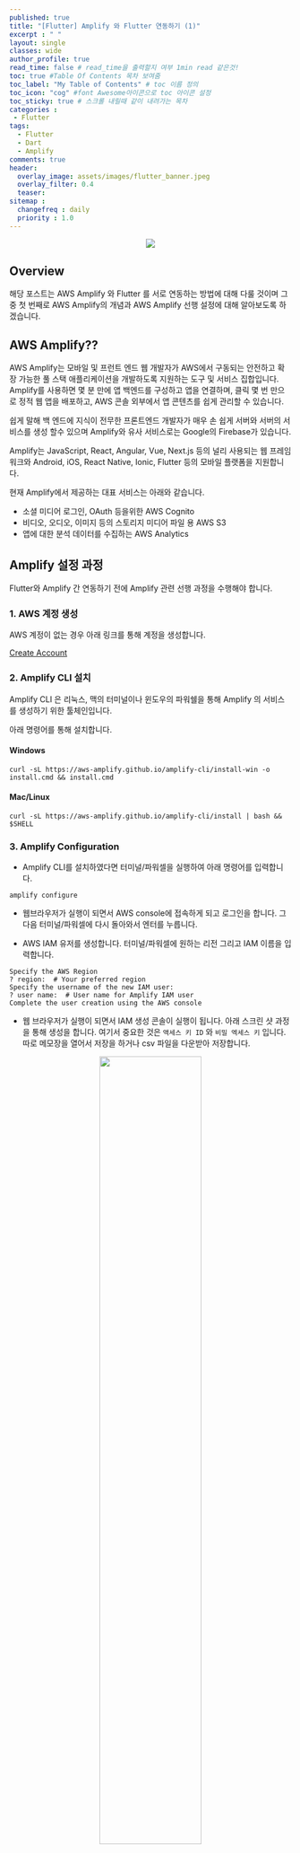 ```yaml
---
published: true
title: "[Flutter] Amplify 와 Flutter 연동하기 (1)"
excerpt : " "
layout: single
classes: wide
author_profile: true
read_time: false # read_time을 출력할지 여부 1min read 같은것!
toc: true #Table Of Contents 목차 보여줌
toc_label: "My Table of Contents" # toc 이름 정의
toc_icon: "cog" #font Awesome아이콘으로 toc 아이콘 설정
toc_sticky: true # 스크롤 내릴때 같이 내려가는 목차
categories :
 - Flutter
tags: 
  - Flutter
  - Dart
  - Amplify
comments: true
header:
  overlay_image: assets/images/flutter_banner.jpeg
  overlay_filter: 0.4
  teaser: 
sitemap :
  changefreq : daily
  priority : 1.0
---
```


<div align="center">
<img src="https://d2908q01vomqb2.cloudfront.net/7b52009b64fd0a2a49e6d8a939753077792b0554/2021/02/17/Site-Merch_AWS-Amplify-Flutter_SocialMedia_1-1024x536-1.png" >
</div>

## Overview

해당 포스트는 AWS Amplify 와 Flutter 를 서로 연동하는 방법에 대해 다룰 것이며 그 중 첫 번째로 AWS Amplify의 개념과 AWS Amplify 선행 설정에 대해 알아보도록 하겠습니다.

## AWS Amplify??

AWS Amplify는 모바일 및 프런트 엔드 웹 개발자가 AWS에서 구동되는 안전하고 확장 가능한 풀 스택 애플리케이션을 개발하도록 지원하는 도구 및 서비스 집합입니다. Amplify를 사용하면 몇 분 만에 앱 백엔드를 구성하고 앱을 연결하며, 클릭 몇 번 만으로 정적 웹 앱을 배포하고, AWS 콘솔 외부에서 앱 콘텐츠를 쉽게 관리할 수 있습니다.

쉽게 말해 백 엔드에 지식이 전무한 프론트엔드 개발자가 매우 손 쉽게 서버와 서버의 서비스를 생성 할수 있으며 Amplify와 유사 서비스로는 Google의 Firebase가 있습니다.
  
Amplify는 JavaScript, React, Angular, Vue, Next.js 등의 널리 사용되는 웹 프레임워크와 Android, iOS, React Native, Ionic, Flutter 등의 모바일 플랫폼을 지원합니다.

현재 Amplify에서 제공하는 대표 서비스는 아래와 같습니다.

- 소셜 미디어 로그인, OAuth 등을위한 AWS Cognito
- 비디오, 오디오, 이미지 등의 스토리지 미디어 파일 용 AWS S3
- 앱에 대한 분석 데이터를 수집하는 AWS Analytics

## Amplify 설정 과정

Flutter와 Amplify 간 연동하기 전에 Amplify 관련 선행 과정을 수행해야 합니다.

### 1. AWS 계정 생성

AWS 계정이 없는 경우 아래 링크를 통해 계정을 생성합니다.

[Create Account](https://signin.aws.amazon.com/signin?redirect_uri=https%3A%2F%2Fportal.aws.amazon.com%2Fbilling%2Fsignup%2Fresume&client_id=signup&code_challenge_method=SHA-256&code_challenge=4WC0ztLzwAULzWOGoAv09NnZAJDGEs8nrJ8WvlTGfjk#/start)

### 2. Amplify CLI 설치

Amplify CLI 은 리눅스, 맥의 터미널이나 윈도우의 파워쉘을 통해 Amplify 의 서비스를 생성하기 위한 툴체인입니다.

아래 명령어를 통해 설치합니다.

#### Windows

~~~
curl -sL https://aws-amplify.github.io/amplify-cli/install-win -o install.cmd && install.cmd
~~~

#### Mac/Linux

~~~
curl -sL https://aws-amplify.github.io/amplify-cli/install | bash && $SHELL
~~~

### 3. Amplify Configuration

- Amplify CLI를 설치하였다면 터미널/파워셀을 실행하여 아래 명령어를 입력합니다.

~~~
amplify configure
~~~

- 웹브라우저가 실행이 되면서 AWS console에 접속하게 되고 로그인을 합니다. 그 다음 터미널/파워셀에 다시 돌아와서 엔터를 누릅니다.

- AWS IAM 유저를 생성합니다. 터미널/파워셀에 원하는 리전 그리고 IAM 이름을 입력합니다.

~~~
Specify the AWS Region
? region:  # Your preferred region
Specify the username of the new IAM user:
? user name:  # User name for Amplify IAM user
Complete the user creation using the AWS console
~~~

- 웹 브라우저가 실행이 되면서 IAM 생성 콘솔이 실행이 됩니다. 아래 스크린 샷 과정을 통해 생성을 합니다. 여기서 중요한 것은 `액세스 키 ID` 와 `비밀 엑세스 키` 입니다. 따로 메모장을 열어서 저장을 하거나 csv 파일을 다운받아 저장합니다.

<div align="center">
<img src="https://user-images.githubusercontent.com/35194820/122035422-6a678d00-ce0d-11eb-9312-a55ab3c2efbe.png" width ="60%">
<img src="https://user-images.githubusercontent.com/35194820/122035419-69cef680-ce0d-11eb-82fd-a355a53ebbec.png" width ="60%">
<img src="https://user-images.githubusercontent.com/35194820/122035416-69366000-ce0d-11eb-8660-4a3ae23ea500.png" width ="60%">
<img src="https://user-images.githubusercontent.com/35194820/122035419-69cef680-ce0d-11eb-82fd-a355a53ebbec.png" width ="60%">
<img src="https://user-images.githubusercontent.com/35194820/122035395-6471ac00-ce0d-11eb-9822-61310b5402c3.png" width ="60%">
</div>

- 생성이 모두 완료되었다면 다시 터미널/파워셀 화면으로 넘어가서 키 값을 입력합니다.

~~~
Enter the access key of the newly created user:
? accessKeyId:  # YOUR_ACCESS_KEY_ID
? secretAccessKey:  # YOUR_SECRET_ACCESS_KEY
This would update/create the AWS Profile in your local machine
? Profile Name:  # (default)

Successfully set up the new user.
~~~

## 정리

Amplify 설정하는 방법에 대해 알아보았으며 다음 포스트에서는 Amplify와 Flutter app과 서로 연동하는 방법을 알아보도록 하겠습니다.

## Reference

[AWS Amplify for Flutter](https://docs.amplify.aws/start/getting-started/installation/q/integration/flutter)
